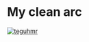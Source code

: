 # My clean arc
[![teguhmr](https://circleci.com/gh/teguhmr/MySimpleCleanArchitecture.svg?style=svg)](https://circleci.com/gh/teguhmr/MySimpleCleanArchitecture)
